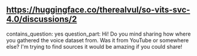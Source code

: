 ## https://huggingface.co/therealvul/so-vits-svc-4.0/discussions/2

contains_question: yes
question_part: Hi! Do you mind sharing how where you gathered the voice dataset from. Was it from YouTube or somewhere else? I'm trying to find sources it would be amazing if you could share!